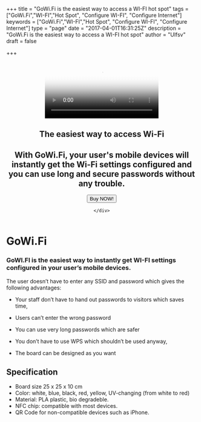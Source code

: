 +++
title = "GoWi.Fi is the easiest way to access a WI-FI hot spot"
tags = ["GoWi.Fi","WI-FI","Hot Spot", "Configure WI-FI", "Configure Internet"]
keywords = ["GoWi.Fi","WI-FI","Hot Spot", "Configure WI-FI", "Configure Internet"]
type = "page"
date = "2017-04-01T16:31:25Z"
description = "GoWi.Fi is the easiest way to access a WI-FI hot spot"
author = "Ulfsv"
draft = false

+++
<header>
  <section class="video v-center">
  <div id="bgVideo" class="background"><video id="video_background" preload="auto" autoplay="autoplay" loop="loop" poster="/img/earth.jpg"><source src="../earth.mp4" type="video/mp4">bgvideo</video></div>
<div class="hero-unit">
    <div class="container text-left">
<h1 class="hero-title-lg dont-break-out">The easiest way to access Wi-Fi</h1>

<h2 class="title text-left dont-break-out">With GoWi.Fi, your user's mobile devices will instantly get the Wi-Fi settings configured and you can use long and secure passwords without any trouble.</h2>

<p><button
class="btn btn-primary btn-lg uppercase page-scroll snipcart-add-item"
data-item-id="gowifisign"
data-item-name="GoWi.Fi Sign"
data-item-price="35.00"
data-item-weight="100"
data-item-url="/"
data-item-stackable="false"
data-item-custom1-name="SSID"
data-item-custom1-required="true"
data-item-custom2-name="Password"
data-item-custom2-required="true"
data-item-custom3-name="Color"
data-item-custom3-options="White|Blue|Black|Red|Yellow|UV-changing"
data-item-custom3-value="White"
data-item-custom4-name="Material"
data-item-custom4-options="PLA Plastic|Bio degradable"
data-item-custom4-value="PLA Plastic"
data-item-description="Custom designed Instant GoWi.Fi Sign with NFC and QR-Code">
    Buy NOW!
</button>
</p>

</div>
<!-- end card -->

    </div>

</section>
</header>



<div class="container">
<div class="row">
<div class="col-sm-12">
<header class="container hat">
<h1>
</h1>
</header>
<h1 id="gowi-fi">GoWi.Fi</h1>
<h3 id="gowi-fi-is-the-easiest-way-to-instantly-get-wi-fi-settings-configured-in-your-user-s-mobile-devices">GoWI.FI is the easiest way to instantly get WI-FI settings configured in your user’s mobile devices.</h3>
<p>The user doesn’t have to enter any SSID and password which gives the following advantages:</p>
<ul>
<li><p>Your staff don’t have to hand out passwords to visitors which saves time,</p></li>
<li><p>Users can’t enter the wrong password</p></li>
<li><p>You can use very long passwords which are safer</p></li>
<li><p>You don’t have to use WPS which shouldn’t be used anyway,</p></li>
<li><p>The board can be designed as you want</p></li>
</ul>
<h2 id="specification">Specification</h2>
<ul>
<li>Board size 25 x 25 x 10 cm</li>
<li>Color: white, blue, black, red, yellow, UV-changing (from white to red)</li>
<li>Material: PLA plastic, bio degradeble.</li>
<li>NFC chip: compatible with most devices.</li>
<li>QR Code for non-compatible devices such as iPhone.</li>
</ul>
</div>
</div>
</div>
